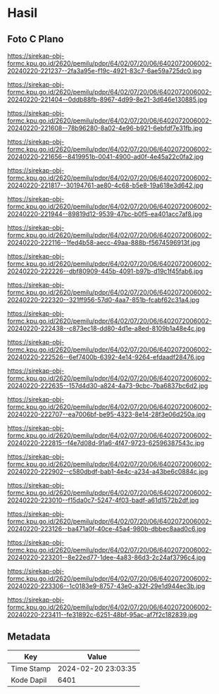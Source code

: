 # Hasil

## Foto C Plano

https://sirekap-obj-formc.kpu.go.id/2620/pemilu/pdpr/64/02/07/20/06/6402072006002-20240220-221237--2fa3a95e-f19c-4921-83c7-6ae59a725dc0.jpg

https://sirekap-obj-formc.kpu.go.id/2620/pemilu/pdpr/64/02/07/20/06/6402072006002-20240220-221404--0ddb88fb-8967-4d99-8e21-3d646e130885.jpg

https://sirekap-obj-formc.kpu.go.id/2620/pemilu/pdpr/64/02/07/20/06/6402072006002-20240220-221608--78b96280-8a02-4e96-b921-6ebfdf7e31fb.jpg

https://sirekap-obj-formc.kpu.go.id/2620/pemilu/pdpr/64/02/07/20/06/6402072006002-20240220-221656--8419951b-0041-4900-ad0f-4e45a22c0fa2.jpg

https://sirekap-obj-formc.kpu.go.id/2620/pemilu/pdpr/64/02/07/20/06/6402072006002-20240220-221817--30194761-ae80-4c68-b5e8-19a618e3d642.jpg

https://sirekap-obj-formc.kpu.go.id/2620/pemilu/pdpr/64/02/07/20/06/6402072006002-20240220-221944--89819d12-9539-47bc-b0f5-ea401acc7af8.jpg

https://sirekap-obj-formc.kpu.go.id/2620/pemilu/pdpr/64/02/07/20/06/6402072006002-20240220-222116--1fed4b58-aecc-49aa-888b-f5674596913f.jpg

https://sirekap-obj-formc.kpu.go.id/2620/pemilu/pdpr/64/02/07/20/06/6402072006002-20240220-222226--dbf80909-445b-4091-b97b-d19c1f45fab6.jpg

https://sirekap-obj-formc.kpu.go.id/2620/pemilu/pdpr/64/02/07/20/06/6402072006002-20240220-222320--321ff956-57d0-4aa7-851b-fcabf62c31a4.jpg

https://sirekap-obj-formc.kpu.go.id/2620/pemilu/pdpr/64/02/07/20/06/6402072006002-20240220-222438--c873ec18-dd80-4d1e-a8ed-8109b1a48e4c.jpg

https://sirekap-obj-formc.kpu.go.id/2620/pemilu/pdpr/64/02/07/20/06/6402072006002-20240220-222526--6ef7400b-6392-4e14-9264-efdaadf28476.jpg

https://sirekap-obj-formc.kpu.go.id/2620/pemilu/pdpr/64/02/07/20/06/6402072006002-20240220-222635--157d4d30-a824-4a73-9cbc-7ba6837bc6d2.jpg

https://sirekap-obj-formc.kpu.go.id/2620/pemilu/pdpr/64/02/07/20/06/6402072006002-20240220-222707--ea7006bf-be95-4323-8e14-28f3e06d250a.jpg

https://sirekap-obj-formc.kpu.go.id/2620/pemilu/pdpr/64/02/07/20/06/6402072006002-20240220-222815--f4e7d08d-91a6-4f47-9723-62596387543c.jpg

https://sirekap-obj-formc.kpu.go.id/2620/pemilu/pdpr/64/02/07/20/06/6402072006002-20240220-222902--c580dbdf-bab1-4e4c-a234-a43be6c0884c.jpg

https://sirekap-obj-formc.kpu.go.id/2620/pemilu/pdpr/64/02/07/20/06/6402072006002-20240220-223010--f15da0c7-5247-4f03-badf-a61d1572b2df.jpg

https://sirekap-obj-formc.kpu.go.id/2620/pemilu/pdpr/64/02/07/20/06/6402072006002-20240220-223126--ba471a0f-40ce-45a4-980b-dbbec8aad0c6.jpg

https://sirekap-obj-formc.kpu.go.id/2620/pemilu/pdpr/64/02/07/20/06/6402072006002-20240220-223201--8e22ed77-1dee-4a83-86d3-2c24af3796c4.jpg

https://sirekap-obj-formc.kpu.go.id/2620/pemilu/pdpr/64/02/07/20/06/6402072006002-20240220-223306--1c0183e9-8757-43e0-a32f-29e1d944ec3b.jpg

https://sirekap-obj-formc.kpu.go.id/2620/pemilu/pdpr/64/02/07/20/06/6402072006002-20240220-223411--fe31892c-6251-48bf-95ac-af7f2c182839.jpg


## Metadata

| Key        | Value               |
| ---------- | ------------------- |
| Time Stamp | 2024-02-20 23:03:35 |
| Kode Dapil | 6401                |




